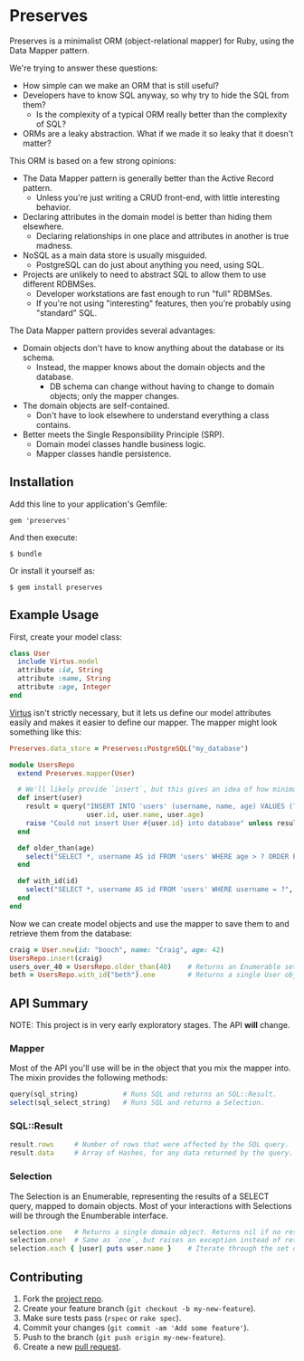 Preserves
=========

Preserves is a minimalist ORM (object-relational mapper) for Ruby, using the Data Mapper pattern.

We're trying to answer these questions:

* How simple can we make an ORM that is still useful?
* Developers have to know SQL anyway, so why try to hide the SQL from them?
  * Is the complexity of a typical ORM really better than the complexity of SQL?
* ORMs are a leaky abstraction. What if we made it so leaky that it doesn't matter?

This ORM is based on a few strong opinions:

* The Data Mapper pattern is generally better than the Active Record pattern.
  * Unless you're just writing a CRUD front-end, with little interesting behavior.
* Declaring attributes in the domain model is better than hiding them elsewhere.
  * Declaring relationships in one place and attributes in another is true madness.
* NoSQL as a main data store is usually misguided.
  * PostgreSQL can do just about anything you need, using SQL.
* Projects are unlikely to need to abstract SQL to allow them to use different RDBMSes.
  * Developer workstations are fast enough to run "full" RDBMSes.
  * If you're not using "interesting" features, then you're probably using "standard" SQL.

The Data Mapper pattern provides several advantages:

* Domain objects don't have to know anything about the database or its schema.
  * Instead, the mapper knows about the domain objects and the database.
    * DB schema can change without having to change to domain objects; only the mapper changes.
* The domain objects are self-contained.
  * Don't have to look elsewhere to understand everything a class contains.
* Better meets the Single Responsibility Principle (SRP).
  * Domain model classes handle business logic.
  * Mapper classes handle persistence.


Installation
------------

Add this line to your application's Gemfile:

    gem 'preserves'

And then execute:

    $ bundle

Or install it yourself as:

    $ gem install preserves


Example Usage
-------------

First, create your model class:

~~~ ruby
class User
  include Virtus.model
  attribute :id, String
  attribute :name, String
  attribute :age, Integer
end
~~~

[Virtus] isn't strictly necessary, but it lets us define our model
attributes easily and makes it easier to define our mapper.
The mapper might look something like this:

~~~ ruby
Preserves.data_store = Preserves::PostgreSQL("my_database")

module UsersRepo
  extend Preserves.mapper(User)

  # We'll likely provide `insert`, but this gives an idea of how minimal we'll be to start off.
  def insert(user)
    result = query("INSERT INTO 'users' (username, name, age) VALUES (?, ?, ?)",
                   user.id, user.name, user.age)
    raise "Could not insert User #{user.id} into database" unless result.rows == 1
  end

  def older_than(age)
    select("SELECT *, username AS id FROM 'users' WHERE age > ? ORDER BY ?", age, :name)
  end

  def with_id(id)
    select("SELECT *, username AS id FROM 'users' WHERE username = ?", id)
  end
end
~~~

Now we can create model objects and use the mapper to save them to and
retrieve them from the database:

~~~ ruby
craig = User.new(id: "booch", name: "Craig", age: 42)
UsersRepo.insert(craig)
users_over_40 = UsersRepo.older_than(40)    # Returns an Enumerable set of User objects.
beth = UsersRepo.with_id("beth").one        # Returns a single User object or nil.
~~~


API Summary
-----------

NOTE: This project is in very early exploratory stages. The API **will** change.


### Mapper ###

Most of the API you'll use will be in the object that you mix the mapper into.
The mixin provides the following methods:

~~~ ruby
query(sql_string)           # Runs SQL and returns an SQL::Result.
select(sql_select_string)   # Runs SQL and returns a Selection.
~~~

### SQL::Result ###

~~~ ruby
result.rows     # Number of rows that were affected by the SQL query.
result.data     # Array of Hashes, for any data returned by the query.
~~~


### Selection ###

The Selection is an Enumerable, representing the results of a SELECT query, mapped to domain objects.
Most of your interactions with Selections will be through the Enumberable interface.

~~~ ruby
selection.one   # Returns a single domain object. Returns nil if no results; raises an exception if more than 1 result. 
selection.one!  # Same as `one`, but raises an exception instead of returning nil, if the query returns no results.
selection.each { |user| puts user.name }    # Iterate through the set of domain objects.
~~~


Contributing
------------

1. Fork the [project repo].
2. Create your feature branch (`git checkout -b my-new-feature`).
3. Make sure tests pass (`rspec` or `rake spec`).
4. Commit your changes (`git commit -am 'Add some feature'`).
5. Push to the branch (`git push origin my-new-feature`).
6. Create a new [pull request].


[project repo]: https://github.com/boochtek/ruby_preserves/fork
[pull request]: https://github.com/boochtek/ruby_preserves/pulls
[Virtus]: https://github.com/solnic/virtus#readme
